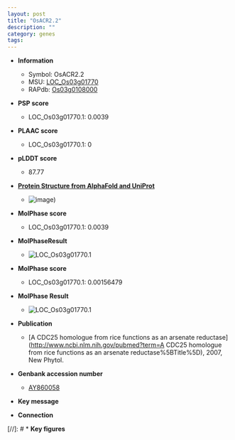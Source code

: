 ```yaml
---
layout: post
title: "OsACR2.2"
description: ""
category: genes
tags: 
---
```


* **Information**  
    + Symbol: OsACR2.2  
    + MSU: [LOC_Os03g01770](http://rice.plantbiology.msu.edu/cgi-bin/ORF_infopage.cgi?orf=LOC_Os03g01770)  
    + RAPdb: [Os03g0108000](http://rapdb.dna.affrc.go.jp/viewer/gbrowse_details/irgsp1?name=Os03g0108000)  

* **PSP score**  
    + LOC_Os03g01770.1: 0.0039 

* **PLAAC score**  
    + LOC_Os03g01770.1: 0 

* **pLDDT score**
    + 87.77

* **[Protein Structure from AlphaFold and UniProt](https://www.uniprot.org/uniprotkb/Q10SX6/entry#structure)**
    + ![image](https://ricepsp.github.io/images/Q1/AF-Q10SX6-F1.png))

* **MolPhase score**
    + LOC_Os03g01770.1: 0.0039

* **MolPhaseResult**
    + ![LOC_Os03g01770.1](https://ricepsp.github.io/pictures/LOC_Os03g/LOC_Os03g01770.1.png)

* **MolPhase score**
    + LOC_Os03g01770.1: 0.00156479

* **MolPhase Result**
    + ![LOC_Os03g01770.1](https://304243504.github.io/Pictures/LOC_Os03g/LOC_Os03g01770.1.png)

* **Publication**  
    + [A CDC25 homologue from rice functions as an arsenate reductase](http://www.ncbi.nlm.nih.gov/pubmed?term=A CDC25 homologue from rice functions as an arsenate reductase%5BTitle%5D), 2007, New Phytol.

* **Genbank accession number**  
    + [AY860058](http://www.ncbi.nlm.nih.gov/nuccore/AY860058)

* **Key message**  

* **Connection**  

[//]: # * **Key figures**  


